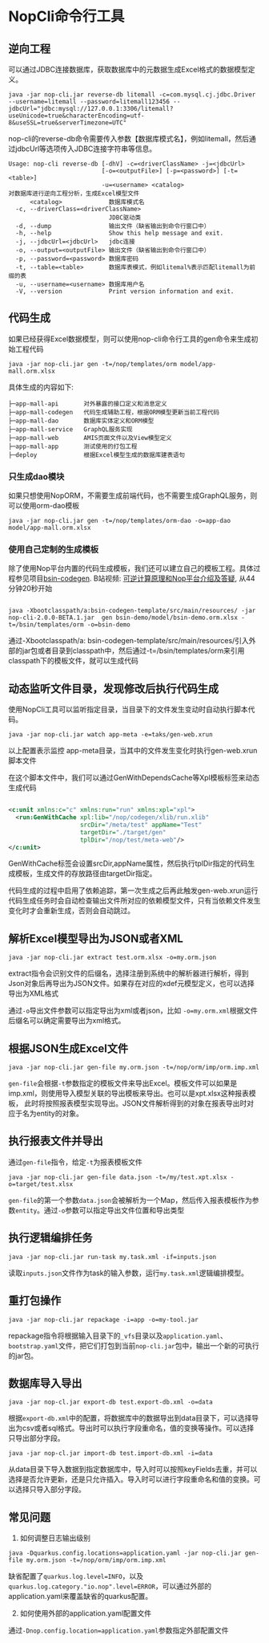 # NopCli命令行工具

## 逆向工程

可以通过JDBC连接数据库，获取数据库中的元数据生成Excel格式的数据模型定义。

```shell
java -jar nop-cli.jar reverse-db litemall -c=com.mysql.cj.jdbc.Driver --username=litemall --password=litemall123456 --jdbcUrl="jdbc:mysql://127.0.0.1:3306/litemall?useUnicode=true&characterEncoding=utf-8&useSSL=true&serverTimezone=UTC"
```

nop-cli的reverse-db命令需要传入参数【数据库模式名】，例如litemall，然后通过jdbcUrl等选项传入JDBC连接字符串等信息。

```
Usage: nop-cli reverse-db [-dhV] -c=<driverClassName> -j=<jdbcUrl>
                          [-o=<outputFile>] [-p=<password>] [-t=<table>]
                          -u=<username> <catalog>
对数据库进行逆向工程分析，生成Excel模型文件
      <catalog>             数据库模式名
  -c, --driverClass=<driverClassName>
                            JDBC驱动类
  -d, --dump                输出文件（缺省输出到命令行窗口中）
  -h, --help                Show this help message and exit.
  -j, --jdbcUrl=<jdbcUrl>   jdbc连接
  -o, --output=<outputFile> 输出文件（缺省输出到命令行窗口中）
  -p, --password=<password> 数据库密码
  -t, --table=<table>       数据库表模式，例如litemal%表示匹配litemall为前缀的表
  -u, --username=<username> 数据库用户名
  -V, --version             Print version information and exit.
```

## 代码生成

如果已经获得Excel数据模型，则可以使用nop-cli命令行工具的gen命令来生成初始工程代码

```shell
java -jar nop-cli.jar gen -t=/nop/templates/orm model/app-mall.orm.xlsx
```

具体生成的内容如下:

```
├─app-mall-api       对外暴露的接口定义和消息定义
├─app-mall-codegen   代码生成辅助工程，根据ORM模型更新当前工程代码
├─app-mall-dao       数据库实体定义和ORM模型
├─app-mall-service   GraphQL服务实现
├─app-mall-web       AMIS页面文件以及View模型定义
├─app-mall-app       测试使用的打包工程
├─deploy             根据Excel模型生成的数据库建表语句
```

### 只生成dao模块

如果只想使用NopORM，不需要生成前端代码，也不需要生成GraphQL服务，则可以使用orm-dao模板

```shell
java -jar nop-cli.jar gen -t=/nop/templates/orm-dao -o=app-dao model/app-mall.orm.xlsx
```

### 使用自己定制的生成模板

除了使用Nop平台内置的代码生成模板，我们还可以建立自己的模板工程。具体过程参见项目[bsin-codegen](https://gitee.com/canonical-entropy/bsin-codegen).
B站视频: [可逆计算原理和Nop平台介绍及答疑](https://www.bilibili.com/video/BV1u84y1w7kX/), 从44分钟20秒开始

```shell

java -Xbootclasspath/a:bsin-codegen-template/src/main/resources/ -jar nop-cli-2.0.0-BETA.1.jar  gen bsin-demo/model/bsin-demo.orm.xlsx -t=/bsin/templates/orm -o=bsin-demo
```

通过-Xbootclasspath/a:
bsin-codegen-template/src/main/resources/引入外部的jar包或者目录到classpath中，然后通过-t=/bsin/templates/orm来引用classpath下的模板文件，就可以生成代码

## 动态监听文件目录，发现修改后执行代码生成

使用NopCli工具可以监听指定目录，当目录下的文件发生变动时自动执行脚本代码。

```shell
java -jar nop-cli.jar watch app-meta -e=taks/gen-web.xrun
```

以上配置表示监控 app-meta目录，当其中的文件发生变化时执行gen-web.xrun脚本文件

在这个脚本文件中，我们可以通过GenWithDependsCache等Xpl模板标签来动态生成代码

```xml

<c:unit xmlns:c="c" xmlns:run="run" xmlns:xpl="xpl">
  <run:GenWithCache xpl:lib="/nop/codegen/xlib/run.xlib"
                    srcDir="/meta/test" appName="Test"
                    targetDir="./target/gen"
                    tplDir="/nop/test/meta-web"/>
</c:unit>
```

GenWithCache标签会设置srcDir,appName属性，然后执行tplDir指定的代码生成模板，生成文件的存放路径由targetDir指定。

代码生成的过程中启用了依赖追踪，第一次生成之后再此触发gen-web.xrun运行代码生成任务时会自动检查输出文件所对应的依赖模型文件，只有当依赖文件发生变化时才会重新生成，否则会自动跳过。

## 解析Excel模型导出为JSON或者XML

```
java -jar nop-cli.jar extract test.orm.xlsx -o=my.orm.json
```

extract指令会识别文件的后缀名，选择注册到系统中的解析器进行解析，得到Json对象后再导出为JSON文件。如果存在对应的xdef元模型定义，也可以选择导出为XML格式

通过`-o`导出文件参数可以指定导出为xml或者json，比如 `-o=my.orm.xml`根据文件后缀名可以确定需要导出为xml格式。

## 根据JSON生成Excel文件

```
java -jar nop-cli.jar gen-file my.orm.json -t=/nop/orm/imp/orm.imp.xml
```

`gen-file`会根据`-t`参数指定的模板文件来导出Excel。模板文件可以如果是imp.xml，则使用导入模型关联的导出模板来导出。也可以是xpt.xlsx这种报表模板，
此时将按照报表模型实现导出。JSON文件解析得到的对象在报表导出时对应于名为entity的对象。

## 执行报表文件并导出

通过`gen-file`指令，给定`-t`为报表模板文件

```
java -jar nop-cli.jar gen-file data.json -t=/my/test.xpt.xlsx -o=target/test.xlsx
```

`gen-file`的第一个参数`data.json`会被解析为一个Map，然后传入报表模板作为参数`entity`。通过`-o`参数可以指定导出文件位置和导出类型

## 执行逻辑编排任务

```
java -jar nop-cli.jar run-task my.task.xml -if=inputs.json
```

读取`inputs.json`文件作为task的输入参数，运行`my.task.xml`逻辑编排模型。

## 重打包操作
```
java -jar nop-cli.jar repackage -i=app -o=my-tool.jar
```

repackage指令将根据输入目录下的`_vfs`目录以及`application.yaml`、`bootstrap.yaml`文件，把它们打包到当前`nop-cli.jar`包中，输出一个新的可执行的jar包。

## 数据库导入导出

```
java -jar nop-cl.jar export-db test.export-db.xml -o=data
```
根据`export-db.xml`中的配置，将数据库中的数据导出到data目录下，可以选择导出为csv或者sql格式。导出时可以执行字段重命名，值的变换等操作。可以选择只导出部分字段。

```
java -jar nop-cl.jar import-db test.import-db.xml -i=data
```
从data目录下导入数据到指定数据库中，导入时可以按照keyFields去重，并可以选择是否允许更新，还是只允许插入。导入时可以进行字段重命名和值的变换。可以选择只导入部分字段。

## 常见问题

1. 如何调整日志输出级别

```
java -Dquarkus.config.locations=application.yaml -jar nop-cli.jar gen-file my.orm.json -t=/nop/orm/imp/orm.imp.xml
```

缺省配置了`quarkus.log.level=INFO`，以及`quarkus.log.category."io.nop".level=ERROR`，可以通过外部的application.yaml来覆盖缺省的quarkus配置。

2. 如何使用外部的application.yaml配置文件

通过`-Dnop.config.location=application.yaml`参数指定外部配置文件

